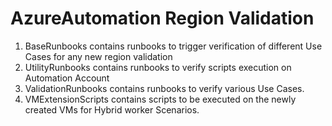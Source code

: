 # AzureAutomation Region Validation
1. BaseRunbooks contains runbooks to trigger verification of different Use Cases for any new region validation
2. UtilityRunbooks contains runbooks to verify scripts execution on Automation Account
3. ValidationRunbooks contains runbooks to verify various Use Cases.
4. VMExtensionScripts contains scripts to be executed on the newly created VMs for Hybrid worker Scenarios.
